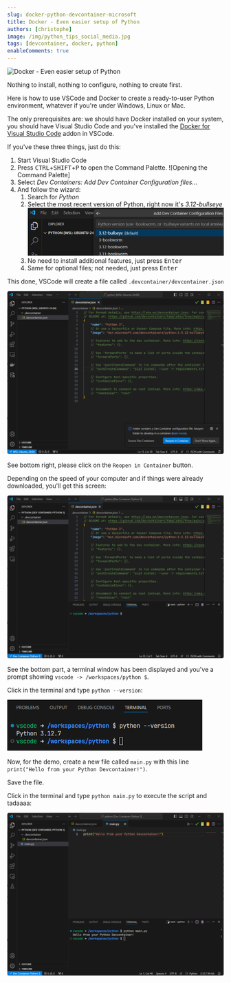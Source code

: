 ```yaml
---
slug: docker-python-devcontainer-microsoft
title: Docker - Even easier setup of Python
authors: [christophe]
image: /img/python_tips_social_media.jpg
tags: [devcontainer, docker, python]
enableComments: true
---
```

![Docker - Even easier setup of Python](/img/python_tips_banner.jpg)

Nothing to install, nothing to configure, nothing to create first.

Here is how to use VSCode and Docker to create a ready-to-user Python environment, whatever if you're under Windows, Linux or Mac.

The only prerequisites are: we should have Docker installed on your system, you should have Visual Studio Code and you've installed the [Docker for Visual Studio Code](https://marketplace.visualstudio.com/items?itemName=ms-azuretools.vscode-docker) addon in VSCode.

<!-- truncate -->

If you've these three things, just do this:

1. Start Visual Studio Code
2. Press <kbd>CTRL</kbd>+<kbd>SHIFT</kbd>+<kbd>P</kbd> to open the Command Palette.
    ![Opening the Command Palette]
3. Select *Dev Containers: Add Dev Container Configuration files...*
4. And follow the wizard:
    1. Search for *Python*
    2. Select the most recent version of Python, right now it's *3.12-bullseye*
    ![Installing Python 3.12](./images/python_3_12_bullseye.png)
    3. No need to install additional features, just press <kbd>Enter</kbd>    
    4. Same for optional files; not needed, just press <kbd>Enter</kbd>    

This done, VSCode will create a file called `.devcontainer/devcontainer.json`

![VSCode has created the .devcontainer/devcontainer.json file](./images/devcontainer_created.png)

See bottom right, please click on the `Reopen in Container` button.

Depending on the speed of your computer and if things were already downloaded, you'll get this screen:

![VSCode and his terminal](./images/terminal.png)

See the bottom part, a terminal window has been displayed and you've a prompt showing `vscode -> /workspaces/python $`.

Click in the terminal and type `python --version`:

![Version](./images/version.png)

Now, for the demo, create a new file called `main.py` with this line `print("Hello from your Python Devcontainer!")`. 

Save the file.

Click in the terminal and type `python main.py` to execute the script and tadaaaa:

![Running the script](./images/running_the_script.png)
